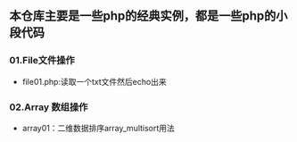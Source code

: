 ## 本仓库主要是一些php的经典实例，都是一些php的小段代码
### 01.File文件操作
* file01.php:读取一个txt文件然后echo出来
### 02.Array 数组操作
* array01：二维数据排序array_multisort用法